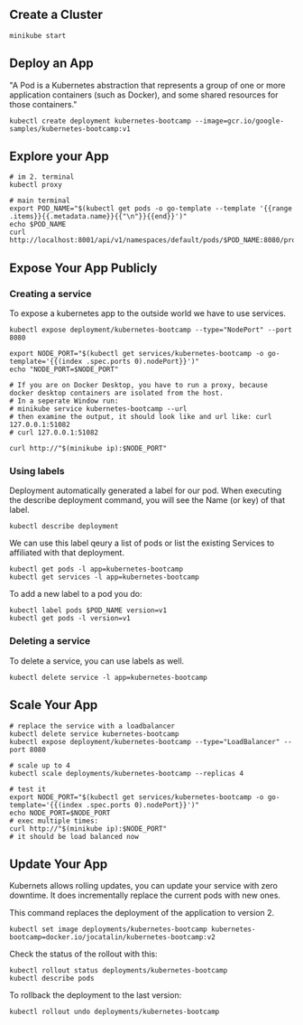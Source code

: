 ## Create a Cluster

```shell
minikube start
```

## Deploy an App

"A Pod is a Kubernetes abstraction that represents a group of one or more application containers (such as Docker), and some shared resources for those containers."

```shell
kubectl create deployment kubernetes-bootcamp --image=gcr.io/google-samples/kubernetes-bootcamp:v1
```

## Explore your App

```shell
# im 2. terminal
kubectl proxy

# main terminal
export POD_NAME="$(kubectl get pods -o go-template --template '{{range .items}}{{.metadata.name}}{{"\n"}}{{end}}')"
echo $POD_NAME
curl http://localhost:8001/api/v1/namespaces/default/pods/$POD_NAME:8080/proxy/
```

## Expose Your App Publicly
### Creating a service
To expose a kubernetes app to the outside world we have to use
services.

```shell
kubectl expose deployment/kubernetes-bootcamp --type="NodePort" --port 8080

export NODE_PORT="$(kubectl get services/kubernetes-bootcamp -o go-template='{{(index .spec.ports 0).nodePort}}')"
echo "NODE_PORT=$NODE_PORT"

# If you are on Docker Desktop, you have to run a proxy, because docker desktop containers are isolated from the host.
# In a seperate Window run:
# minikube service kubernetes-bootcamp --url
# then examine the output, it should look like and url like: curl 127.0.0.1:51082
# curl 127.0.0.1:51082

curl http://"$(minikube ip):$NODE_PORT" 
```
### Using labels
Deployment automatically generated a label for our pod.
When executing the describe deployment command, you will see the Name (or key) of that label.
```shell
kubectl describe deployment 
```
We can use this label qeury a list of pods or list the existing Services to affiliated with that deployment.
```shell
kubectl get pods -l app=kubernetes-bootcamp
kubectl get services -l app=kubernetes-bootcamp
```

To add a new label to a pod you do:
```shell
kubectl label pods $POD_NAME version=v1
kubectl get pods -l version=v1
```

### Deleting a service

To delete a service, you can use labels as well.

```shell
kubectl delete service -l app=kubernetes-bootcamp
```

## Scale Your App


```shell
# replace the service with a loadbalancer
kubectl delete service kubernetes-bootcamp
kubectl expose deployment/kubernetes-bootcamp --type="LoadBalancer" --port 8080

# scale up to 4
kubectl scale deployments/kubernetes-bootcamp --replicas 4

# test it
export NODE_PORT="$(kubectl get services/kubernetes-bootcamp -o go-template='{{(index .spec.ports 0).nodePort}}')"
echo NODE_PORT=$NODE_PORT
# exec multiple times:
curl http://"$(minikube ip):$NODE_PORT"
# it should be load balanced now
```

## Update Your App

Kubernets allows rolling updates, you can update your service with zero downtime.
It does incrementally replace the current pods with new ones.

This command replaces the deployment of the application to version 2.
```shell
kubectl set image deployments/kubernetes-bootcamp kubernetes-bootcamp=docker.io/jocatalin/kubernetes-bootcamp:v2
```

Check the status of the rollout with this:
```shell
kubectl rollout status deployments/kubernetes-bootcamp
kubectl describe pods
```

To rollback the deployment to the last version:
```shell
kubectl rollout undo deployments/kubernetes-bootcamp
```

